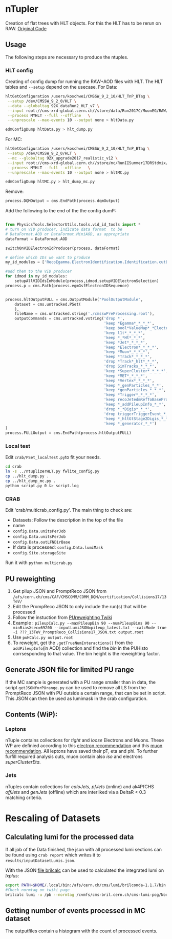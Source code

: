 # nTupler
Creation of flat trees with HLT objects. For this the HLT has to be rerun on RAW. [Original Code](https://github.com/silviodonato/usercode/tree/NtuplerFromHLT2017_V8)

## Usage
The following steps are necessary to produce the ntuples.
### HLT config
Creating of config dump for running the RAW+AOD files with HLT. The HLT tables and `--setup` depend on the usecase.
For Data:
```bash
hltGetConfiguration /users/koschwei/CMSSW_9_2_10/HLT_TnP_BTag \
 --setup /dev/CMSSW_9_2_0/HLT \
 --data --globaltag 92X_dataRun2_HLT_v7 \
 --input root://cms-xrd-global.cern.ch//store/data/Run2017C/MuonEG/RAW/v1/000/299/368/00000/00E9C4F1-E76B-E711-8952-02163E01A27B.root  \
 --process MYHLT --full --offline   \
 --unprescale --max-events 10 --output none > hltData.py

edmConfigDump hltData.py > hlt_dump.py
```
For MC:
```bash
hltGetConfiguration /users/koschwei/CMSSW_9_2_10/HLT_TnP_BTag \
 --setup /dev/CMSSW_9_2_0/HLT \
 --mc --globaltag 92X_upgrade2017_realistic_v12 \
 --input root://cms-xrd-global.cern.ch//store/mc/RunIISummer17DRStdmix/TT_TuneCUETP8M2T4_13TeV-powheg-pythia8/GEN-SIM-RAW/NZSFlatPU28to62_92X_upgrade2017_realistic_v10-v2/50000/0E7B7DB0-0EA1-E711-B23E-02163E00C2C1.root  \
 --process MYHLT --full --offline   \
 --unprescale --max-events 10 --output none > hltMC.py

edmConfigDump hltMC.py > hlt_dump_mc.py
```

Remove:
```python
process.DQMOutput = cms.EndPath(process.dqmOutput)
```
Add the following to the end of the the config dumP:
```python

from PhysicsTools.SelectorUtils.tools.vid_id_tools import *
# turn on VID producer, indicate data format  to be
# DataFormat.AOD or DataFormat.MiniAOD, as appropriate 
dataFormat = DataFormat.AOD

switchOnVIDElectronIdProducer(process, dataFormat)

# define which IDs we want to produce
my_id_modules = ['RecoEgamma.ElectronIdentification.Identification.cutBasedElectronID_Summer16_80X_V1_cff']

#add them to the VID producer
for idmod in my_id_modules:
    setupAllVIDIdsInModule(process,idmod,setupVIDElectronSelection)
process.p = cms.Path(process.egmGsfElectronIDSequence)


process.hltOutputFULL = cms.OutputModule("PoolOutputModule",
    dataset = cms.untracked.PSet(
    ),
    fileName = cms.untracked.string('./cmsswPreProcessing.root'),
	outputCommands = cms.untracked.vstring('drop *',
                                           'keep *Egamma*_*_*_*',
                                           'keep bool*ValueMap*_*Electron*_*_*',
                                           'keep l1t*_*_*_*',
                                           'keep *_*Ht*_*_*',
                                           'keep *Jet*_*_*_*',
                                           'keep *Electron*_*_*_*',
                                           'keep *Muon*_*_*_*',
                                           'keep *Track*_*_*_*',
                                           'drop *Track*_hlt*_*_*',
                                           'drop SimTracks_*_*_*',
										   'keep *SuperCluster*_*_*_*',
                                           'keep *MET*_*_*_*',
                                           'keep *Vertex*_*_*_*',
                                           'keep *_genParticles_*_*',
                                           'keep *genParticles_*_*_*',
                                           'keep *Trigger*_*_*_*',
                                           'keep recoJetedmRefToBaseProdTofloatsAssociationVector_*_*_*',
                                           'keep *_addPileupInfo_*_*',
                                           'drop *_*Digis*_*_*',
                                           'drop triggerTriggerEvent_*_*_*',
                                           'keep *_hltGtStage2Digis_*_*',
                                           'keep *_generator_*_*')
)
process.FULLOutput = cms.EndPath(process.hltOutputFULL)
```


### Local test
Edit `crab/PSet_localTest.py`to fit your needs.
```bash
cd crab
ln -s ../ntuplizerHLT.py fwlite_config.py
cp ../hlt_dump.py .
cp ../hlt_dump_mc.py .
python script.py 0 &> script.log
```


### CRAB
Edit 'crab/multicrab_config.py'. The main thing to check are:
* Datasets: Follow the description in the top of the file
* name
* `config.Data.unitsPerJob`
* `config.Data.unitsPerJob`
* `config.Data.outLFNDirBase`
* If data is processed: `config.Data.lumiMask`
* `config.Site.storageSite`

Run it with `python multicrab.py`

## PU reweighting
1. Get pilup JSON and PromptReco JSON from `/afs/cern.ch/cms/CAF/CMSCOMM/COMM_DQM/certification/Collisions17/13TeV/`
2. Edit the PrompReco JSON to only include the run(s) that will be processed 
3. Follow the instuction from [PUreweighting Twiki](https://twiki.cern.ch/twiki/bin/viewauth/CMS/PileupJSONFileforData)
4. Example : `pileupCalc.py --maxPileupBin 90 --numPileupBins 90 --minBiasXsec=69200 --inputLumiJSON=pileup_latest.txt --calcMode true -i ???_13TeV_PromptReco_Collisions17_JSON.txt output.root`
5. Use `puHCalc.py output.root`
6. To reweight, get the  `.getTrueNumInteractions()` from the `addPileupInfo`(in AOD) collection and find the *bin* in the PUHisto corrsesponding to that value. The bin height is the reweighting factor.

## Generate JSON file for limited PU range
If the MC sample is generated with a PU range smaller than in data, the script `getJSONforPUrange.py` can be used to remove all LS from the PromptReco JSON with PU outside a certain range, that can be set in script. This JSON can then be used as lumimask in the crab configuration.

## Contents (WiP):
### Leptons
nTuple contains collections for *tight* and *loose* Electrons and Muons. These WP are definied according to this [electron recommendation](https://twiki.cern.ch/twiki/bin/view/CMS/CutBasedElectronIdentificationRun2) and this [muon recommendation](https://twiki.cern.ch/twiki/bin/view/CMS/SWGuideMuonIdRun2). All leptons have saved their pT, eta and phi. To further furfill required analysis cuts, muon contain also *iso* and electrons *superClusterEta*.

### Jets
nTuples contain collections for *caloJets*, *pfJets* (online) and ak4PfCHS *offJets* and *genJets* (offline) which are interliked via a DeltaR < 0.3 matching criteria. 

# Rescaling of Datasets
## Calculating lumi for the processed data
If all job of the Data finished, the json with all processed lumi sections can be found using `crab report` which writes it to `results/inputDatasetLumis.json`.

With the JSON [file brilcalc](https://twiki.cern.ch/twiki/bin/view/CMS/TWikiLUM#CurRec) can be used to calculated the integrated lumi on *lxplus*:
```bash
export PATH=$HOME/.local/bin:/afs/cern.ch/cms/lumi/brilconda-1.1.7/bin:$PATH
#Check normtag on twiki page
brilcalc lumi -u /pb --normtag /cvmfs/cms-bril.cern.ch/cms-lumi-pog/Normtags/normtag_BRIL.json -i pocessedLS.json 
```

## Getting number of events processed in MC dataset
The outputfiles contain a histogram with the count of processed events. 



